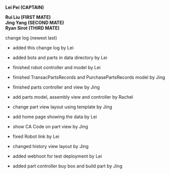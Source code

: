 **Lei Pei (CAPTAIN)**


**Rui Liu (FIRST MATE)** <br/>
**Jing Yang (SECOND MATE)** <br/>
**Ryan Sirot (THIRD MATE)**

change log (newest last)

* added this change log by Lei

* added bots and parts in data directory by Lei

* finished robot controller and model by Lei

* finished TransacPartsRecords and PurchasePartsRecords model by Jing

* finished parts controller and view by Jing

* add parts model, assembly view and controller by Rachel

* change part view layout using template by Jing

* add home page showing the data by Lei

* show CA Code on part view by Jing

* fixed Robot link by Lei

* changed history view layout by Jing

* added webhoot for test deployment by Lei

* added part controller buy box and build part by Jing

